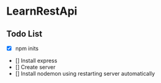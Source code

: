 # LearnRestApi

## Todo List

- [x] npm inits
- [] Install express
- [] Create server
- [] Install nodemon using restarting server automatically
